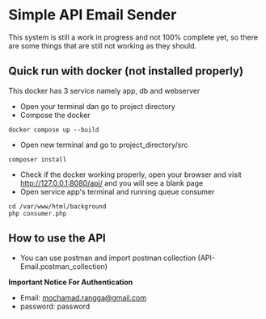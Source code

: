 Simple API Email Sender
========================

This system is still a work in progress and not 100% complete yet, so there are some things that are still not working as they should.

## Quick run with docker (not installed properly)

This docker has 3 service namely app, db and webserver

- Open your terminal dan go to project directory
- Compose the docker
```
docker compose up --build
```
- Open new terminal and go to project_directory/src
```
composer install
```
- Check if the docker working properly, open your browser and visit http://127.0.0.1:8080/api/ and you will see a blank page
- Open service app's terminal and running queue consumer
```
cd /var/www/html/background
php consumer.php
```
## How to use the API

- You can use postman and import postman collection (API-Email.postman_collection)

**Important Notice For Authentication**

- Email: mochamad.rangga@gmail.com
- password: password